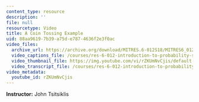 ```yaml
---
content_type: resource
description: ''
file: null
resourcetype: Video
title: A Coin Tossing Example
uid: 88aa9619-7b39-a75d-e787-4636f2e3f0ac
video_files:
  archive_url: https://archive.org/download/MITRES.6-012S18/MITRES6_012S18_L03-02_300k.mp4
  video_captions_file: /courses/res-6-012-introduction-to-probability-spring-2018/bb6ba02f9e465827b1e416cdceb437e1_rZKUmNvCjis.vtt
  video_thumbnail_file: https://img.youtube.com/vi/rZKUmNvCjis/default.jpg
  video_transcript_file: /courses/res-6-012-introduction-to-probability-spring-2018/b2730ddafd617e0c2d1ece2b56d0931e_rZKUmNvCjis.pdf
video_metadata:
  youtube_id: rZKUmNvCjis
---
```


**Instructor:** John Tsitsiklis